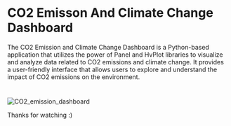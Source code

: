 # CO2 Emisson And Climate Change Dashboard

The CO2 Emission and Climate Change Dashboard is a Python-based application that utilizes the power of Panel and HvPlot libraries to visualize and analyze data related to CO2 emissions and climate change. It provides a user-friendly interface that allows users to explore and understand the impact of CO2 emissions on the environment.
#

![CO2_emission_dashboard](https://github.com/Ajay1812/Machine_Learning_Projects/assets/81603467/696ef73a-2bf5-4d2a-a940-3ce80fa38fd3)

Thanks for watching :)
